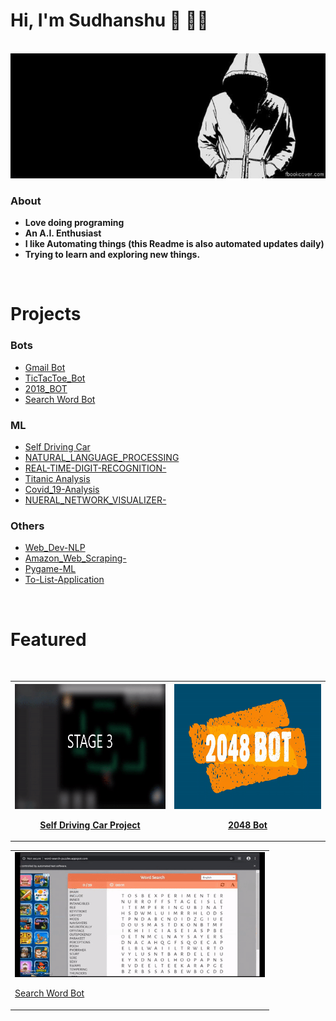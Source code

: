 
# Hi, I'm Sudhanshu 👋 👨‍💻 

<br>

<img src=https://github.com/Sudhanshu1304/Sudhanshu1304/blob/main/IMG/pic12.jpg height="200px" width="900px">

<br>

### **About** 

* **Love doing programing** 
* **An A.I. Enthusiast**
* **I like Automating things (this Readme is also automated updates daily)**
* **Trying to learn and exploring  new things.**

<br>

#  **Projects**

### Bots 

* [Gmail Bot](https://github.com/Sudhanshu1304/GMAIL_BOT)
* [TicTacToe_Bot](https://github.com/Sudhanshu1304/TicTacToe_Bot)
* [2018_BOT](https://github.com/Sudhanshu1304/2048_BOT)
* [Search Word Bot](https://github.com/Sudhanshu1304/SEARCH_WORD_BOT)

### ML

* [Self Driving Car](https://github.com/Sudhanshu1304/SELF_DRIVING_CAR)
* [NATURAL_LANGUAGE_PROCESSING](https://github.com/Sudhanshu1304/NATURAL_LANGUAGE_PROCESSING)
* [REAL-TIME-DIGIT-RECOGNITION-](https://github.com/Sudhanshu1304/REAL-TIME-DIGIT-RECOGNITION-)
* [Titanic Analysis](https://github.com/Sudhanshu1304/Data-Analysis-Tools)
* [Covid_19-Analysis](https://github.com/Sudhanshu1304/Covid_19-Analysis)
* [NUERAL_NETWORK_VISUALIZER-](https://github.com/Sudhanshu1304/NUERAL_NETWORK_VISUALIZER-)

### Others

* [Web_Dev-NLP](https://github.com/Sudhanshu1304/Web_Development_FLASK)
* [Amazon_Web_Scraping-](https://github.com/Sudhanshu1304/Amazon_Web_Scraping-)
* [Pygame-ML](https://github.com/Sudhanshu1304/A.I--Hit__TARGET)
* [To-List-Application](https://github.com/Sudhanshu1304/To-Do-List)

<br>

# Featured
<br>

<table>

<tr>
<th>

<img src="https://github.com/Sudhanshu1304/Sudhanshu1304/blob/main/GIF/Self_dc.gif" height="200px" width="400px" >

[Self Driving Car Project](https://github.com/Sudhanshu1304/SELF_DRIVING_CAR)

</th>
<th>

<img src="https://github.com/Sudhanshu1304/Sudhanshu1304/blob/main/GIF/2048.gif"  height="200px" width="400px" >

[2048 Bot](https://github.com/Sudhanshu1304/2048_BOT)

</th>
</tr>

</table>

<table>


<tr>
<td>

<img src="https://github.com/Sudhanshu1304/Sudhanshu1304/blob/main/GIF/serach_word.gif"  height="200px" width="400px" >

[Search Word Bot ](https://github.com/Sudhanshu1304/SEARCH_WORD_BOT)



</td>
</tr>


</table>
    